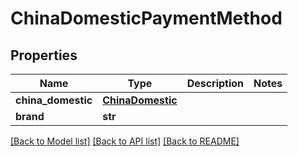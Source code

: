 # ChinaDomesticPaymentMethod

## Properties
Name | Type | Description | Notes
------------ | ------------- | ------------- | -------------
**china_domestic** | [**ChinaDomestic**](ChinaDomestic.md) |  | 
**brand** | **str** |  | 

[[Back to Model list]](../README.md#documentation-for-models) [[Back to API list]](../README.md#documentation-for-api-endpoints) [[Back to README]](../README.md)


